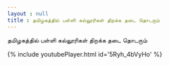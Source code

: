 ```yaml
---
layout : null
title : தமிழகத்தில் பள்ளி கல்லூரிகள் திறக்க தடை தொடரும்
---
```


தமிழகத்தில் பள்ளி கல்லூரிகள் திறக்க தடை தொடரும்



{% include youtubePlayer.html id='5Ryh_4bVyHo' %}
